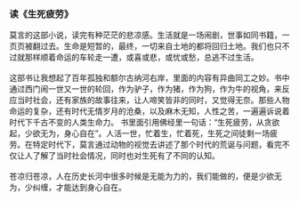 ### 读《生死疲劳》
莫言的这部小说，读完有种茫茫的悲凉感。生活就是一场闹剧，世事如同书籍，一页页被翻过去。生命是短暂的，最终，一切来自土地的都将回归土地。我们也只不过就那样顺着命运的车轮走一遭，或喜或悲，或忧或愁，总逃不过生活。<br><br>
这部书让我想起了百年孤独和额尔古纳河右岸，里面的内容有异曲同工之妙。书中通过西门闹一世又一世的轮回，作为驴子，作为猪，作为狗，作为牛的视角，来反应当时社会，还有家族的故事往来，让人啼笑皆非的同时，又觉得无奈。那些人物命运的复杂，还有时代无情岁月的沧桑，以及麻木无知，人性之苦，一遍遍诉说着时代下千古不变的人类生命力。
书里面引用佛经里一句话：“生死疲劳，从贪欲起，少欲无为，身心自在”。人活一世，忙着生，忙着死，生死之间徒剩一场疲劳。在特定时代下，莫言通过动物的视觉去讲述了那个时代的荒诞与问题，看完不仅让人了解了当时社会情况，同时也对生死有了不同的认知。<br><br>
苍凉归苍凉，人在历史长河中很多时候是无能为力的，我们能做的，便是少欲无为，少纠缠，才能达到身心自在。